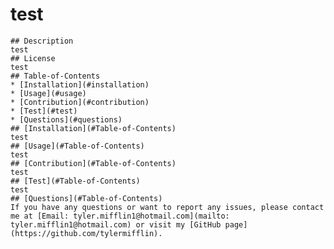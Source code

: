 # test
    ## Description
    test
    ## License
    test
    ## Table-of-Contents
    * [Installation](#installation)
    * [Usage](#usage)
    * [Contribution](#contribution)
    * [Test](#test)
    * [Questions](#questions)
    ## [Installation](#Table-of-Contents)
    test
    ## [Usage](#Table-of-Contents)
    test
    ## [Contribution](#Table-of-Contents)
    test
    ## [Test](#Table-of-Contents)
    test
    ## [Questions](#Table-of-Contents)
    If you have any questions or want to report any issues, please contact me at [Email: tyler.mifflin1@hotmail.com](mailto: tyler.mifflin1@hotmail.com) or visit my [GitHub page](https://github.com/tylermifflin).